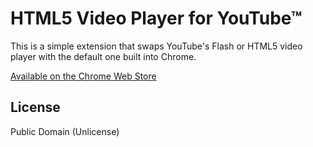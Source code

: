HTML5 Video Player for YouTube&trade;
=====================================

This is a simple extension that swaps YouTube's Flash or HTML5 video player with the default one built into Chrome.

[Available on the Chrome Web Store](https://chrome.google.com/webstore/detail/dolajcekhnohkpncmhgledbmndjpblei)

License
-------
Public Domain (Unlicense)
